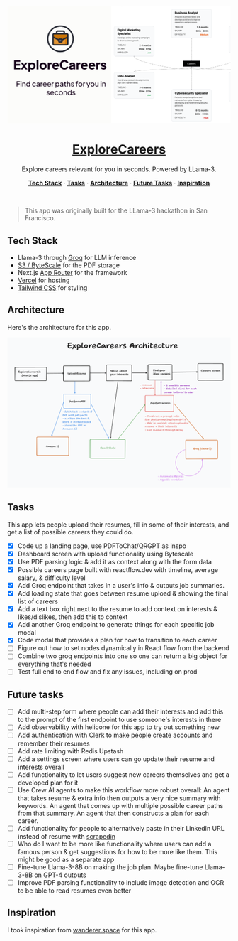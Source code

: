 <a href="https://www.explorecareers.io">
  <img alt="Explore Careers." src="./public/og-image.png">
  <h1 align="center">ExploreCareers</h1>
</a>

<p align="center">
  Explore careers relevant for you in seconds. Powered by LLama-3.
</p>

<p align="center">
  <a href="#tech-stack"><strong>Tech Stack</strong></a> ·
  <a href="#tasks"><strong>Tasks</strong></a> ·
  <a href="#architecture"><strong>Architecture</strong></a> ·
  <a href="#future-tasks"><strong>Future Tasks</strong></a> ·
    <a href="#inspiration"><strong>Inspiration</strong></a>
</p>
<br/>

> This app was originally built for the LLama-3 hackathon in San Francisco.

## Tech Stack

- Llama-3 through [Groq](https://groq.com/) for LLM inference
- [S3 / ByteScale](https://www.bytescale.com/) for the PDF storage
- Next.js [App Router](https://nextjs.org/docs/app) for the framework
- [Vercel](https://vercel.com/) for hosting
- [Tailwind CSS](https://tailwindcss.com/) for styling

## Architecture

Here's the architecture for this app.

<img alt="Explore Careers." src="./public/architecture.png">

## Tasks

This app lets people upload their resumes, fill in some of their interests, and get a list of possible careers they could do.

- [x] Code up a landing page, use PDFToChat/QRGPT as inspo
- [x] Dashboard screen with upload functionality using Bytescale
- [x] Use PDF parsing logic & add it as context along with the form data
- [x] Possible careers page built with reactflow.dev with timeline, average salary, & difficulty level
- [x] Add Groq endpoint that takes in a user's info & outputs job summaries.
- [x] Add loading state that goes between resume upload & showing the final list of careers
- [x] Add a text box right next to the resume to add context on interests & likes/dislikes, then add this to context
- [x] Add another Groq endpoint to generate things for each specific job modal
- [x] Code modal that provides a plan for how to transition to each career
- [ ] Figure out how to set nodes dynamically in React flow from the backend
- [ ] Combine two groq endpoints into one so one can return a big object for everything that's needed
- [ ] Test full end to end flow and fix any issues, including on prod

## Future tasks

- [ ] Add multi-step form where people can add their interests and add this to the prompt of the first endpoint to use someone's interests in there
- [ ] Add observability with helicone for this app to try out something new
- [ ] Add authentication with Clerk to make people create accounts and remember their resumes
- [ ] Add rate limiting with Redis Upstash
- [ ] Add a settings screen where users can go update their resume and interests overall
- [ ] Add functionality to let users suggest new careers themselves and get a developed plan for it
- [ ] Use Crew AI agents to make this workflow more robust overall: An agent that takes resume & extra info then outputs a very nice summary with keywords. An agent that comes up with multiple possible career paths from that summary. An agent that then constructs a plan for each career.
- [ ] Add functionality for people to alternatively paste in their LinkedIn URL instead of resume with [scrapedin](https://github.com/linkedtales/scrapedin/tree/master)
- [ ] Who do I want to be more like functionality where users can add a famous person & get suggestions for how to be more like them. This might be good as a separate app
- [ ] Fine-tune Llama-3-8B on making the job plan. Maybe fine-tune Llama-3-8B on GPT-4 outputs
- [ ] Improve PDF parsing functionality to include image detection and OCR to be able to read resumes even better

## Inspiration

I took inspiration from [wanderer.space](https://www.wanderer.space) for this app.
